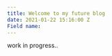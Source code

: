 ```yaml
---
title: Welcome to my future blog
date: 2021-01-22 15:16:00 Z
Field name: 
---
```


work in progress..